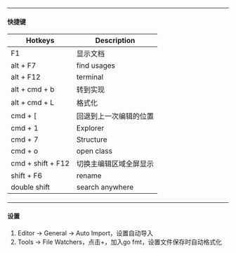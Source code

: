 

---
#### 快捷键


| Hotkeys           | Description            |
| ----------------- | ---------------------- |
| F1                | 显示文档               |
| alt + F7          | find usages            |
| alt + F12         | terminal               |
| alt + cmd + b     | 转到实现               |
| alt + cmd + L     | 格式化                 |
| cmd + [           | 回退到上一次编辑的位置 |
| cmd + 1           | Explorer               |
| cmd + 7           | Structure              |
| cmd + o           | open class             |
| cmd + shift + F12 | 切换主编辑区域全屏显示 |
| shift + F6        | rename                 |
| double shift      | search anywhere        |

#### 
----
#### 设置

1. Editor -> General -> Auto Import，设置自动导入
2. Tools -> File Watchers，点击+，加入go fmt，设置文件保存时自动格式化